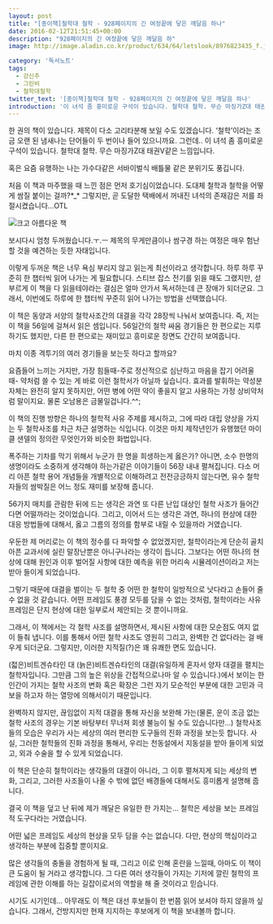 ```yaml
---
layout: post
title: "[종이책]철학대 철학 - 928페이지의 긴 여정끝에 닿은 깨달음 하나"
date: 2016-02-12T21:51:45+00:00
description: "928페이지의 긴 여정끝에 닿은 깨달음 하"
image: http://image.aladin.co.kr/product/634/64/letslook/8976823435_f.jpg

category: '독서노트'  
tags: 
  - 강신주
  - 그린비
  - 철학대철학
twitter_text: '[종이책]철학대 철학 - 928페이지의 긴 여정끝에 닿은 깨달음 하나'
introduction: '이 녀석 좀 흥미로운 구석이 있습니다. 철학대 철학. 무슨 마징가Z대 태권V같은 느낌입니다.'
---
```


한 권의 책이 있습니다. 제목이 다소 고리타분해 보일 수도 있겠습니다. &#8216;철학&#8217;이라는 조금 오랜 된 냄새나는 단어들이 두 번이나 들어 있으니까요. 그런데.. 이 녀석 좀 흥미로운 구석이 있습니다. 철학대 철학. 무슨 마징가Z대 태권V같은 느낌입니다.

혹은 요즘 유행하는 나는 가수다같은 서바이벌식 배틀물 같은 분위기도 풍깁니다.

처음 이 책과 마주했을 때 느낀 점은 먼저 호기심이었습니다. 도대체 철학과 철학을 어떻게 쌈질 붙이는 걸까?\*_\* 그렇지만, 곧 도달한 택배에서 꺼내진 녀석의 존재감은 저를 좌절시켰습니다&#8230;OTL

![크고 아름다운 책](https://res.cloudinary.com/red-angel-kr/image/upload/v1541655699/blog_img/phil2.jpg)

보시다시 엄청 두꺼웠습니다.ㅜ.ㅡ 제목의 무게만큼이나 쌈구경 하는 여정은 매우 험난 할 것을 예견하는 듯한 자태입니다.

이렇게 두꺼운 책은 너무 욕심 부리지 않고 읽는게 최선이라고 생각합니다. 하루 하루 꾸준히 한 챕터씩 읽어 나가는 게 필요합니다. 스티브 잡스 전기를 읽을 때도 그랬지만, 섣부르게 이 책을 다 읽을테야라는 결심은 얼마 안가서 독서하는데 큰 장애가 되더군요. 그래서, 이번에도 하루에 한 챕터씩 꾸준히 읽어 나가는 방법을 선택했습니다.

이 책은 동양과 서양의 철학사조간의 대결을 각각 28장씩 나눠서 보여줍니다. 즉, 저는 이 책을 56일에 걸쳐서 읽은 셈입니다. 56일간의 철학 싸움 경기들은 한 편으로는 지루하기도 했지만, 다른 한 편으로는 재미있고 흥미로운 장면도 간간히 보여줍니다.

마치 이종 격투기의 여러 경기들을 보는듯 하다고 할까요?

요즘들어 느끼는 거지만, 가장 힘들때-주로 정신적으로 심난하고 마음을 잡기 어려울 때- 약처럼 쓸 수 있는 게 바로 이런 철학서가 아닐까 싶습니다. 효과를 발휘하는 약성분 자체는 완전히 알지 못하지만, 어떤 병에 어떤 약이 좋을지 알고 사용하는 가정 상비약처럼 말이지요. 물론 오남용은 금물일겁니다.^^;

이 책의 진행 방향은 하나의 철학적 사유 주제를 제시하고, 그에 따라 대립 양상을 가지는 두 철학사조를 차근 차근 설명하는 식입니다. 이것은 마치 제작년인가 유행했던 마이클 샌델의 정의란 무엇인가와 비슷한 화법입니다.

폭주하는 기차를 막기 위해서 누군가 한 명을 희생하는게 옳은가? 아니면, 소수 한명의 생명이라도 소중하게 생각해야 하는가같은 이야기들이 56장 내내 펼쳐집니다. 다소 머리 아픈 철학 용어 개념들을 개별적으로 이해하려고 전전긍긍하지 않는다면, 유수 철학자들의 쌈박질은 어느 정도 재미를 보장해 줍니다.

56가지 매치를 관람한 뒤에 드는 생각은 과연 또 다른 난입 대상인 철학 사조가 들어간다면 어떨까라는 것이었습니다. 그리고, 이어서 드는 생각은 과연, 하나의 현상에 대한 대응 방법들에 대해서, 옳고 그름의 정의를 함부로 내릴 수 있을까라 거였습니다.

우둔한 제 머리로는 이 책의 정수를 다 파악할 수 없었겠지만, 철학이라는게 단순히 골치 아픈 교과서에 실린 말장난뿐은 아니구나라는 생각이 듭니다. 그보다는 어떤 하나의 현상에 대해 원인과 이후 벌어질 사항에 대한 예측을 위한 머리속 시뮬레이션이라고 저는 받아 들이게 되었습니다.

그렇기 때문에 대결을 벌이는 두 철학 중 어떤 한 철학이 일방적으로 낫다라고 손들어 줄 수 없을 것 같습니다. 어떤 프레임도 풍경 모두를 담을 수 없는 것처럼, 철학이라는 사유 프레임은 단지 현상에 대한 일부로서 제안되는 것 뿐이니까요.

그래서, 이 책에서는 각 철학 사조를 설명하면서, 제시된 사항에 대한 모순점도 여지 없이 들춰 냅니다. 이를 통해서 어떤 철학 사조도 영원히 그리고, 완벽한 건 없다라는 걸 배우게 되더군요. 그렇지만, 이러한 지적질(?)은 꽤 유쾌한 면도 있습니다. 

(젋은)비트겐슈타인 대 (늙은)비트겐슈타인의 대결(유일하게 혼자서 양자 대결을 펼치는 철학자입니다. 그만큼 그의 높은 위상을 간접적으로나마 알 수 있습니다.)에서 보이는 한 인간이 가지는 철학 사조의 변화 혹은 확장은 그런 자기 모순적인 부분에 대한 고민과 극보을 하고자 하는 열망에 의해서이기 때문입니다.

완벽하지 않지만, 끊임없이 지적 대결을 통해 자신을 보완해 가는(물론, 운이 조금 없는 철학 사조의 경우는 기본 바탕부터 무너져 회생 불능이 될 수도 있습니다만&#8230;) 철학사조들의 모습은 우리가 사는 세상의 여러 편리한 도구들의 진화 과정을 보는듯 합니다. 사실, 그러한 철학들의 진화 과정을 통해서, 우리는 천동설에서 지동설을 받아 들이게 되었고, 외과 수술을 할 수 있게 되었습니다.

이 책은 단순히 철학이라는 생각들의 대결이 아니라, 그 이후 펼쳐지게 되는 세상의 변화, 그리고, 그러한 사조들이 나올 수 밖에 없던 배경들에 대해서도 흥미롭게 설명해 줍니다.

결국 이 책을 덮고 난 뒤에 제가 깨달은 유일한 한 가지는&#8230; 철학은 세상을 보는 프레임적 도구다라는 거였습니다.
  
어떤 넓은 프레임도 세상의 현상을 모두 담을 수는 없습니다. 다만, 현상의 핵심이라고 생각하는 부분에 집중할 뿐이지요. 

많은 생각들의 충돌을 경험하게 될 때, 그리고 이로 인해 혼란을 느낄때, 아마도 이 책이 큰 도움이 될 거라고 생각합니다. 그 다른 여러 생각들이 가지는 기저에 깔린 철학의 프레임에 관한 이해를 하는 길잡이로서의 역할을 해 줄 것이라고 믿습니다.

시기도 시기인데&#8230; 아무래도 이 책은 대선 후보들이 한 번쯤 읽어 보셔야 하지 않을까 싶습니다. 그래서, 건방지지만 현재 지지하는 후보에게 이 책을 보내볼까 합니다.